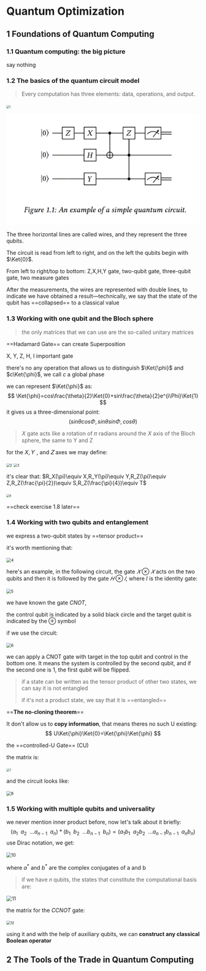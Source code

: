 # Quantum Optimization

## 1 Foundations of Quantum Computing

### 1.1 Quantum computing: the big picture

say nothing

### 1.2 The basics of the quantum circuit model

> Every computation has three elements: data, operations, and output.

<img src="../Picture/1.png" alt="1" style="zoom:50%;" />

![123](/Quantum%20Optimization/Picture/1.png)

The three horizontal lines are  called wires, and they represent the three qubits.

The circuit is read from left to right, and on the left the qubits begin with $\Ket{0}$.

From left to right/top to bottom: Z,X,H,Y gate, two-qubit gate, three-qubit gate, two measure gates

After the measurements, the wires are represented with double lines, to indicate we have obtained a result—technically, we say that the state of the qubit has ==collapsed== to a classical value

### 1.3 Working with one qubit and the Bloch sphere

>the only matrices that we can use are the so-called unitary matrices

==Hadamard Gate== can create Superposition

X, Y, Z, H, I important gate

there's no any operation that allows us to distinguish $\Ket{\phi}$ and $c\Ket{\phi}$, we call $c$ a global phase

we can represent $\Ket{\phi}$ as:
$$
\Ket{\phi}=cos\frac{\theta}{2}\Ket{0}+sin\frac{\theta}{2}e^{i\Phi}\Ket{1}
$$
it gives us a three-dimensional point:
$$
(sin\theta cos\Phi,sin\theta sin\Phi,cos\theta)
$$

 >𝑋 gate acts like a rotation of 𝜋 radians around the 𝑋 axis of the Bloch sphere, the same to Y and Z

for the 𝑋, 𝑌 , and 𝑍 axes we may define:

<img src="D:\ZJU\SRTP\files\Quantum Optimization\Picture\2.png" alt="2" style="zoom:60%;" />

<img src="D:\ZJU\SRTP\files\Quantum Optimization\Picture\3.png" alt="3" style="zoom:60%;" />

it's clear that: $R_X(\pi)\equiv X,R_Y(\pi)\equiv Y,R_Z(\pi)\equiv Z,R_Z(\frac{\pi}{2})\equiv S,R_Z(\frac{\pi}{4})\equiv T$

<img src="D:\ZJU\SRTP\files\Quantum Optimization\Picture\9.png" alt="9" style="zoom:50%;" />

==check exercise 1.8 later==

### 1.4 Working with two qubits and entanglement

we express a two-qubit states by ==tensor product==

it's worth mentioning that: 

<img src="D:\ZJU\SRTP\files\Quantum Optimization\Picture\4.png" alt="4" style="zoom:75%;" />

here's an example, in the following circuit, the gate $𝑋 \otimes 𝑋$ acts on the two qubits and then it is followed by the gate $𝐻 \otimes 𝐼$,
where 𝐼 is the identity gate:

<img src="D:\ZJU\SRTP\files\Quantum Optimization\Picture\5.png" alt="5" style="zoom:75%;" />

we have known the gate $CNOT$,

the control qubit is indicated by a solid black circle and the target qubit is indicated by the ⊕ symbol

 if we use the circuit:

<img src="D:\ZJU\SRTP\files\Quantum Optimization\Picture\6.png" alt="6" style="zoom:75%;" />

we can apply a CNOT gate with target in the top qubit and control in the bottom one. It means the system is controlled by the second qubit, and if the second one is 1, the first qubit will be flipped.

> if a state can be written as the tensor product of  other two states, we can say it is not entangled
>
> if it's not a product state, we say that it is ==entangled==

==**The no-cloning theorem**==

It don't allow us to **copy information**, that means theres no such U existing:
$$
U\Ket{\phi}\Ket{0}=\Ket{\phi}\Ket{\phi}
$$

the ==controlled-U Gate== (CU)

the matrix is:

<img src="D:\ZJU\SRTP\files\Quantum Optimization\Picture\7.png" alt="7" style="zoom:50%;" />

and the circuit looks like:

<img src="D:\ZJU\SRTP\files\Quantum Optimization\Picture\8.png" alt="8" style="zoom:75%;" />

### 1.5 Working with multiple qubits and universality

we never mention inner product before, now let's talk about it briefly:
$$
(a_1 \enspace a_2 \enspace... a_{n-1} \enspace a_n)*(b_1 \enspace b_2 \enspace... b_{n-1} \enspace b_n)=(a_1b_1 \enspace a_2b_2 \enspace... a_{n-1}b_{n-1} \enspace a_nb_n)
$$
use Dirac notation, we get: 

<img src="D:\ZJU\SRTP\files\Quantum Optimization\Picture\10.png" alt="10" style="zoom:80%;" />

where $a^*$ and $b^*$ are the complex conjugates of a and b 

> if we have 𝑛 qubits, the states that constitute the computational basis are: 

<img src="D:\ZJU\SRTP\files\Quantum Optimization\Picture\11.png" alt="11" style="zoom:90%;" />

the matrix for the $CCNOT$ gate:

<img src="D:\ZJU\SRTP\files\Quantum Optimization\Picture\12.png" alt="12" style="zoom:67%;" />

using it and with the help of auxiliary qubits, we can **construct any classical Boolean operator**

## 2 The Tools of the Trade in Quantum Computing







































